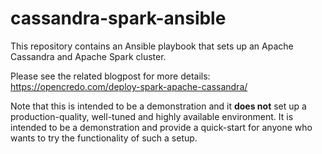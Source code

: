 # cassandra-spark-ansible

This repository contains an Ansible playbook that sets up an Apache Cassandra and Apache Spark cluster.

Please see the related blogpost for more details: https://opencredo.com/deploy-spark-apache-cassandra/

Note that this is intended to be a demonstration and it **does not** set up a production-quality, 
well-tuned and highly available environment. It is intended to be a demonstration and provide a quick-start
for anyone who wants to try the functionality of such a setup.
